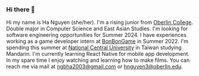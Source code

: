 ### Hi there 👋

Hi my name is Ha Nguyen (she/her).
I'm a rising junior from [Oberlin College](https://www.oberlin.edu/). 
Double major in Computer Science and East Asian Studies.
I'm looking for software engineering opportunities for Summer 2024.
I have experiences working as a game developer intern at [BonBonGame](https://apps.apple.com/kn/developer/bonbongame-com/id1219863203) in Summer 2022.
I'm spending this summer at [National Central University](https://www.ncu.edu.tw/en/index.html) in Taiwan studying Mandarin.
I'm currently learning React Native for mobile app development.
In my spare time I enjoy watching and learning how to make films.
You can reach me via mail at ngbha2003@gmail.com or hnguyen3@oberlin.edu.
<!--
**HaNguyenB/HaNguyenB** is a ✨ _special_ ✨ repository because its `README.md` (this file) appears on your GitHub profile.

Here are some ideas to get you started:

- 🔭 I’m currently working on ...
- 🌱 I’m currently learning ...
- 👯 I’m looking to collaborate on ...
- 🤔 I’m looking for help with ...
- 💬 Ask me about ...
- 📫 How to reach me: ...
- 😄 Pronouns: ...
- ⚡ Fun fact: ...
-->
